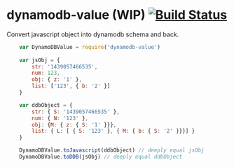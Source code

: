 # dynamodb-value (WIP) [![Build Status](https://secure.travis-ci.org/ironSource/node-dynamodb-value.png?branch=master)](http://travis-ci.org/ironSource/node-dynamodb-value)

Convert javascript object into dynamodb schema and back.

```javascript
    var DynamoDBValue = require('dynamodb-value')
    
    var jsObj = {
        str: '1439057466535',
        num: 123,
        obj: { z: '1' },
        list: ['123', { b: '2' }]
    }

    var ddbObject = {
        str: { S: '1439057466535' },
        num: { N: '123' },
        obj: {M: { z: { S: '1' }}},
        list: { L: [ { S: '123' }, { M: { b: { S: '2' }}}] }
    }

    DynamoDBValue.toJavascript(ddbObject) // deeply equal jsObj
    DynamoDBValue.toDDB(jsObj) // deeply equal ddbObject
```